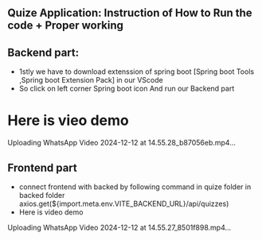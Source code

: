 ## Quize Application: Instruction of How to Run the code + Proper working

## Backend part: 
* 1stly we have to download extenssion of spring boot [Spring boot Tools ,Spring boot Extension Pack] in our VScode
* So click on left corner Spring boot icon And run our Backend part
# Here is vieo demo
Uploading WhatsApp Video 2024-12-12 at 14.55.28_b87056eb.mp4…

## Frontend part
* connect frontend with backed by following command in quize folder in backed folder
 axios.get(${import.meta.env.VITE_BACKEND_URL}/api/quizzes)
* Here is video demo

Uploading WhatsApp Video 2024-12-12 at 14.55.27_8501f898.mp4…

